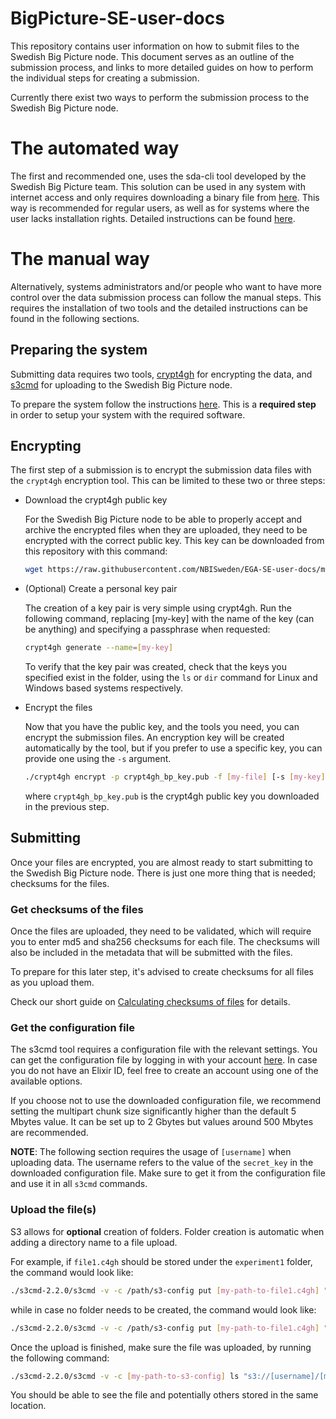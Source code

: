 # BigPicture-SE-user-docs

This repository contains user information on how to submit files to the Swedish
Big Picture node. This document serves as an outline of the submission process, and links to more detailed guides on how to perform the individual steps for creating a submission.

Currently there exist two ways to perform the submission process to the Swedish Big Picture node. 

# The automated way

The first and recommended one, uses the sda-cli tool developed by the Swedish Big Picture team. This solution can be used in any system with internet access and only requires downloading a binary file from [here](https://github.com/NBISweden/sda-cli/releases). This way is recommended for regular users, as well as for systems where the user lacks installation rights. Detailed instructions can be found [here](https://github.com/NBISweden/sda-cli/).

# The manual way

Alternatively, systems administrators and/or people who want to have more control over the data submission process can follow the manual steps. This requires the installation of two tools and the detailed instructions can be found in the following sections.

## Preparing the system

Submitting data requires two tools, [crypt4gh](https://www.ga4gh.org/news/crypt4gh-a-secure-method-for-sharing-human-genetic-data/) for encrypting the data, and [s3cmd](https://s3tools.org/s3cmd) for uploading to the Swedish Big Picture node.

To prepare the system follow the instructions [here](binaries.md). This is a **required step**
in order to setup your system with the required software.

## Encrypting

The first step of a submission is to encrypt the submission data files with the
`crypt4gh` encryption tool. This can be limited to these two or three steps:

 - Download the crypt4gh public key

   For the Swedish Big Picture node to be able to properly accept and archive the encrypted files when they are uploaded, they need to be encrypted with the correct public key. This key can be downloaded from this repository with this command:
   ```bash
   wget https://raw.githubusercontent.com/NBISweden/EGA-SE-user-docs/main/crypt4gh_bp_key.pub
   ```

 - (Optional) Create a personal key pair

   The creation of a key pair is very simple using crypt4gh. Run the following command, replacing [my-key] with the name of the key (can be anything) and specifying a passphrase when requested:
   
   ```bash
   crypt4gh generate --name=[my-key]
   ```

   To verify that the key pair was created, check that the keys you specified exist in the folder, using the `ls` or `dir` command for Linux and Windows based systems respectively.

 - Encrypt the files

   Now that you have the public key, and the tools you need, you can encrypt the submission files. An encryption key will be created automatically by the tool, but if you prefer to use a specific key, you can provide one using the `-s` argument.

   ```bash
   ./crypt4gh encrypt -p crypt4gh_bp_key.pub -f [my-file] [-s [my-key].sec.pem]
   ```
   where `crypt4gh_bp_key.pub` is the crypt4gh public key you downloaded in the previous step.

## Submitting

Once your files are encrypted, you are almost ready to start submitting to the
Swedish Big Picture node. There is just one more thing that is needed; checksums for the files.

### Get checksums of the files

Once the files are uploaded, they need to be validated, which will require you to enter md5 and sha256 checksums for each file. The checksums will also be included in the metadata that will be submitted with the files.

To prepare for this later step, it's advised to create checksums for all files as you upload them.

Check our short guide on [Calculating checksums of files](checksums.md) for details.

### Get the configuration file

The s3cmd tool requires a configuration file with the relevant settings. You can get the configuration file by logging in with your account [here](https://login.bp.nbis.se/). In case you do not have an Elixir ID, feel free to create an account using one of the available options.

If you choose not to use the downloaded configuration file, we recommend setting the multipart chunk size significantly higher than the default 5 Mbytes value. It can be set up to 2 Gbytes but values around 500 Mbytes are recommended.

**NOTE**: The following section requires the usage of `[username]` when uploading data.
The username refers to the value of the `secret_key` in the downloaded configuration file. 
Make sure to get it from the configuration file and use it in all `s3cmd` commands.

### Upload the file(s)

S3 allows for **optional** creation of folders. Folder creation is automatic when adding a directory name to a file upload.

For example, if `file1.c4gh` should be stored under the `experiment1` folder,
the command would look like:

```bash
./s3cmd-2.2.0/s3cmd -v -c /path/s3-config put [my-path-to-file1.c4gh] "s3://[username]/experiment1/file1.c4gh"
```

while in case no folder needs to be created, the command would look like:

```bash
./s3cmd-2.2.0/s3cmd -v -c /path/s3-config put [my-path-to-file1.c4gh] "s3://[username]/file1.c4gh"
```

Once the upload is finished, make sure the file was uploaded, by running the
following command:

```bash
./s3cmd-2.2.0/s3cmd -v -c [my-path-to-s3-config] ls "s3://[username]/[my-s3-path]/"
```

You should be able to see the file and potentially others stored in the same
location.


